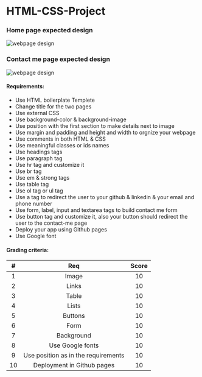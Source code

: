# HTML-CSS-Project

### Home page expected design

<img src="index-page.png" alt="webpage design"/>

### Contact me page expected design

<img src="contactMe-page.png" alt="webpage design"/>


#### Requirements:
- Use HTML boilerplate Templete 
- Change title for the two pages 
- Use external CSS 
- Use background-color & background-image 
- Use position with the first section to make details next to image
- Use margin and padding and height and width to orgnize your webpage
- Use comments in both HTML & CSS
- Use meaningful classes or ids names
- Use headings tags 
- Use paragraph tag
- Use hr tag and customize it
- Use br tag 
- Use em & strong tags
- Use table tag 
- Use ol tag or ul tag
- Use a tag to redirect the user to your github & linkedin & your email and phone number
- Use form, label, input and textarea tags to build contact me form
- Use button tag and customize it, also your button should redirect the user to the contact-me page
- Deploy your app using Github pages
- Use Google font

#### Grading criteria:

| # | Req | Score
| :---: | :---: |  :---: |
| 1 | Image  | 10
| 2 | Links   | 10
| 3 | Table   | 10
| 4 | Lists   | 10
| 5 | Buttons  | 10
| 6 | Form  | 10
| 7 | Background  | 10
| 8 | Use Google fonts  | 10
| 9 | Use position as in the requirements | 10
| 10 | Deployment in Github pages  | 10

